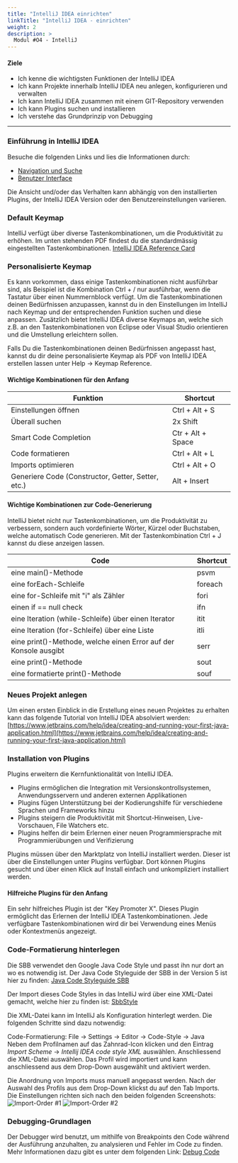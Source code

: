 ```yaml
---
title: "IntelliJ IDEA einrichten"
linkTitle: "IntelliJ IDEA - einrichten"
weight: 2
description: >
  Modul #O4 - IntelliJ
---
```


#### Ziele
* Ich kenne die wichtigsten Funktionen der IntelliJ IDEA
* Ich kann Projekte innerhalb IntelliJ IDEA neu anlegen, konfigurieren und verwalten
* Ich kann IntelliJ IDEA zusammen mit einem GIT-Repository verwenden
* Ich kann Plugins suchen und installieren
* Ich verstehe das Grundprinzip von Debugging

---

### Einführung in IntelliJ IDEA

Besuche die folgenden Links und lies die Informationen durch:
- [Navigation und Suche](https://www.jetbrains.com/help/idea/discover-intellij-idea.html#navigation-and-search)
- [Benutzer Interface](https://www.jetbrains.com/help/idea/guided-tour-around-the-user-interface.html)

Die Ansicht und/oder das Verhalten kann abhängig von den installierten Plugins, der IntelliJ IDEA Version oder den Benutzereinstellungen variieren.

### Default Keymap

IntelliJ verfügt über diverse Tastenkombinationen, um die Produktivität zu erhöhen.
Im unten stehenden PDF findest du die standardmässig eingestellten Tastenkombinationen.
[IntelliJ IDEA Reference Card](https://resources.jetbrains.com/storage/products/intellij-idea/docs/IntelliJIDEA_ReferenceCard.pdf)

### Personalisierte Keymap

Es kann vorkommen, dass einige Tastenkombinationen nicht ausführbar sind, als Beispiel ist die Kombination Ctrl + / nur ausführbar, wenn die Tastatur über einen Nummernblock verfügt.
Um die Tastenkombinationen deinen Bedürfnissen anzupassen, kannst du in den Einstellungen im IntelliJ nach Keymap und der entsprechenden Funktion suchen und diese anpassen.
Zusätzlich bietet IntelliJ IDEA diverse Keymaps an, welche sich z.B. an den Tastenkombinationen von Eclipse oder Visual Studio orientieren und die Umstellung erleichtern sollen.

Falls Du die Tastenkombinationen deinen Bedürfnissen angepasst hast, kannst du dir deine personalisierte Keymap als PDF von IntelliJ IDEA erstellen lassen unter Help &rarr; Keymap Reference.

#### Wichtige Kombinationen für den Anfang

| Funktion                                           | Shortcut          |
| -------------------------------------------------- | ----------------- |
| Einstellungen öffnen                               | Ctrl + Alt + S    |
| Überall suchen                                     | 2x Shift          |
| Smart Code Completion                              | Ctr + Alt + Space |
| Code formatieren                                   | Ctrl + Alt + L    |
| Imports optimieren                                 | Ctrl + Alt + O    |
| Generiere Code (Constructor, Getter, Setter, etc.) | Alt + Insert      |

#### Wichtige Kombinationen zur Code-Generierung

IntelliJ bietet nicht nur Tastenkombinationen, um die Produktivität zu verbessern, sondern auch vordefinierte Wörter, Kürzel oder Buchstaben, welche automatisch Code generieren.
Mit der Tastenkombination Ctrl + J kannst du diese anzeigen lassen.
  
| Code                                                             | Shortcut |
| ---------------------------------------------------------------- | -------- |
| eine main()-Methode                                              | psvm     |
| eine forEach-Schleife                                            | foreach  |
| eine for-Schleife mit "i" als Zähler                             | fori     |
| einen if == null check                                           | ifn      |
| eine Iteration (while-Schleife) über einen Iterator              | itit     |
| eine Iteration (for-Schleife) über eine Liste                    | itli     |
| eine print()-Methode, welche einen Error auf der Konsole ausgibt | serr     |
| eine print()-Methode                                             | sout     |
| eine formatierte print()-Methode                                 | souf     |

### Neues Projekt anlegen

Um einen ersten Einblick in die Erstellung eines neuen Projektes zu erhalten kann das folgende Tutorial von IntelliJ IDEA absolviert werden:
[https://www.jetbrains.com/help/idea/creating-and-running-your-first-java-application.html](https://www.jetbrains.com/help/idea/creating-and-running-your-first-java-application.html)

### Installation von Plugins

Plugins erweitern die Kernfunktionalität von IntelliJ IDEA.

* Plugins ermöglichen die Integration mit Versionskontrollsystemen, Anwendungsservern und anderen externen Applikationen
* Plugins fügen Unterstützung bei der Kodierungshilfe für verschiedene Sprachen und Frameworks hinzu
* Plugins steigern die Produktivität mit Shortcut-Hinweisen, Live-Vorschauen, File Watchers etc.
* Plugins helfen dir beim Erlernen einer neuen Programmiersprache mit Programmierübungen und Verifizierung

Plugins müssen über den Marktplatz von IntelliJ installiert werden. Dieser ist über die Einstellungen unter Plugins verfügbar.
Dort können Plugins gesucht und über einen Klick auf Install einfach und unkompliziert installiert werden.

#### Hilfreiche Plugins für den Anfang

Ein sehr hilfreiches Plugin ist der "Key Promoter X". Dieses Plugin ermöglicht das Erlernen der IntelliJ IDEA Tastenkombinationen.
Jede verfügbare Tastenkombinationen wird dir bei Verwendung eines Menüs oder Kontextmenüs angezeigt.

### Code-Formatierung hinterlegen

Die SBB verwendet den Google Java Code Style und passt ihn nur dort an wo es notwendig ist.
Der Java Code Styleguide der SBB in der Version 5 ist hier zu finden:
[Java Code Styleguide SBB](https://confluence.sbb.ch/x/tZQsew)

Der Import dieses Code Styles in das IntelliJ wird über eine XML-Datei gemacht, welche hier zu finden ist:
[SbbStyle](https://code.sbb.ch/projects/KD_WZU/repos/eaio/browse/packs/intellij-community/config/codestyles/SbbStyle.xml#1)

Die XML-Datei kann im IntelliJ als Konfiguration hinterlegt werden. Die folgenden Schritte sind dazu notwendig:

Code-Formatierung:
File &rarr; Settings &rarr; Editor &rarr; Code-Style &rarr; Java<br>
Neben dem Profilnamen auf das Zahnrad-Icon klicken und den Eintrag _Import Scheme_ &rarr; _Intellij IDEA code style XML_ auswählen. Anschliessend die XML-Datei auswählen.
Das Profil wird importiert und kann anschliessend aus dem Drop-Down ausgewählt und aktiviert werden.

Die Anordnung von Imports muss manuell angepasst werden. Nach der Auswahl des Profils aus dem Drop-Down klickst du auf den Tab Imports.
Die Einstellungen richten sich nach den beiden folgenden Screenshots:
![Import-Order #1](../intellij-einrichten/Import-Order_1.png)
![Import-Order #2](../intellij-einrichten/Import-Order_2.png)

### Debugging-Grundlagen

Der Debugger wird benutzt, um mithilfe von Breakpoints den Code während der Ausführung anzuhalten, zu analysieren und Fehler im Code zu finden.
Mehr Informationen dazu gibt es unter dem folgenden Link:
[Debug Code](https://www.jetbrains.com/help/idea/debugging-code.html)
